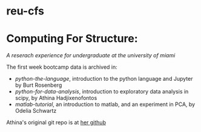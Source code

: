 # reu-cfs

# Computing For Structure:
_A reserach experience for undergraduate at the university of miami_

The first week bootcamp data is archived in:
* _python-the-language_, introduction to the python language and Jupyter by Burt Rosenberg
* _python-for-data-analysis_, introduction to exploratory data analysis in scipy, by Athina Hadjixenofontos
* _matlab-tutorial_, an introduction to matlab, and an experiment in PCA, by Odelia Schwartz

Athina's original git repo is at [her github](https://github.com/ahadjixenofontos/python-for-data-analysis)
